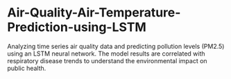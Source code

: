 # Air-Quality-Air-Temperature-Prediction-using-LSTM
Analyzing time series air quality data and predicting pollution levels (PM2.5) using an LSTM neural network. The model results are correlated with respiratory disease trends to understand the environmental impact on public health.
